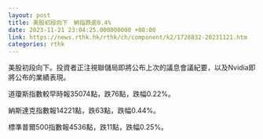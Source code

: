 ```yaml
---
layout: post
title: 美股初段向下　納指跌逾0.4%
date: 2023-11-21 23:04:25.000000000 +08:00
link: https://news.rthk.hk/rthk/ch/component/k2/1728832-20231121.htm
categories: rthk
---
```


美股初段向下。投資者正注視聯儲局即將公布上次的議息會議紀要，以及Nvidia即將公布的業績表現。

道瓊斯指數較早時報35074點，跌76點，跌幅0.22%。

納斯達克指數報14221點，跌63點，跌幅0.44%。

標準普爾500指數報4536點，跌11點，跌幅0.25%。
